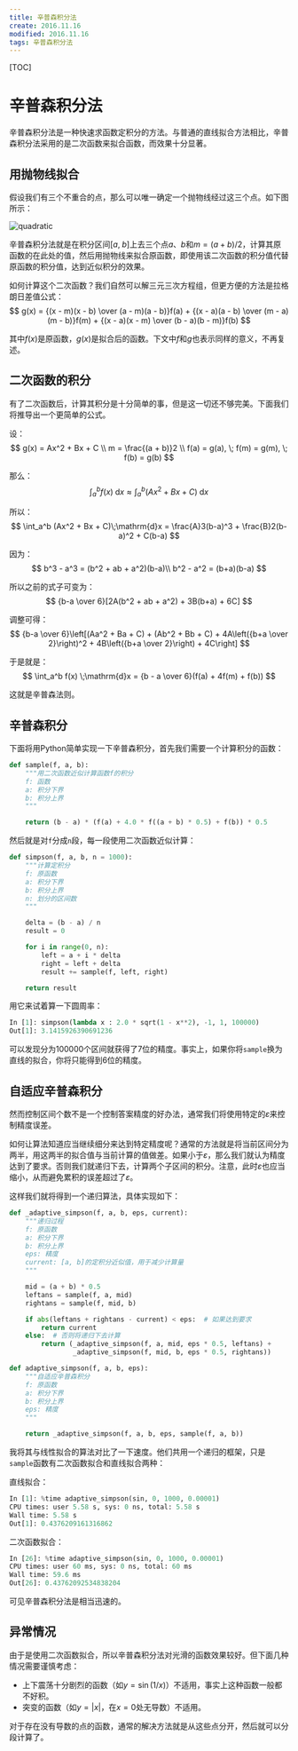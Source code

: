 ```yaml
---
title: 辛普森积分法
create: 2016.11.16
modified: 2016.11.16
tags: 辛普森积分法
---
```


[TOC]
# 辛普森积分法
辛普森积分法是一种快速求函数定积分的方法。与普通的直线拟合方法相比，辛普森积分法采用的是二次函数来拟合函数，而效果十分显著。

## 用抛物线拟合
假设我们有三个不重合的点，那么可以唯一确定一个抛物线经过这三个点。如下图所示：

![quadratic](https://git.oschina.net/riteme/blogimg/raw/master/simpson/simpson1.svg)

辛普森积分法就是在积分区间$[a,\;b]$上去三个点$a$、$b$和$m = (a + b) / 2$，计算其原函数的在此处的值，然后用抛物线来拟合原函数，即使用该二次函数的积分值代替原函数的积分值，达到近似积分的效果。

如何计算这个二次函数？我们自然可以解三元三次方程组，但更方便的方法是拉格朗日差值公式：
$$
g(x) = {(x - m)(x - b) \over (a - m)(a - b)}f(a) + {(x - a)(a - b) \over (m - a)(m - b)}f(m) + {(x - a)(x - m) \over (b - a)(b - m)}f(b)
$$

其中$f(x)$是原函数，$g(x)$是拟合后的函数。下文中$f$和$g$也表示同样的意义，不再复述。

## 二次函数的积分
有了二次函数后，计算其积分是十分简单的事，但是这一切还不够完美。下面我们将推导出一个更简单的公式。

设：
$$
g(x) = Ax^2 + Bx + C \\
m = \frac{(a + b)}2 \\
f(a) = g(a), \; f(m) = g(m), \; f(b) = g(b)
$$

那么：
$$
\int_a^b f(x) \;\mathrm{d}x \approx \int_a^b (Ax^2 + Bx + C)\;\mathrm{d}x
$$

所以：
$$
\int_a^b (Ax^2 + Bx + C)\;\mathrm{d}x = \frac{A}3(b-a)^3 + \frac{B}2(b-a)^2 + C(b-a)
$$

因为：
$$
b^3 - a^3 = (b^2 + ab + a^2)(b-a)\\
b^2 - a^2 = (b+a)(b-a)
$$

所以之前的式子可变为：
$$
{b-a \over 6}[2A(b^2 + ab + a^2) + 3B(b+a) + 6C]
$$

调整可得：
$$
{b-a \over 6}\left[(Aa^2 + Ba + C) + (Ab^2 + Bb + C) + 4A\left({b+a \over 2}\right)^2 + 4B\left({b+a \over 2}\right) + 4C\right]
$$

于是就是：
$$
\int_a^b f(x) \;\mathrm{d}x = {b - a \over 6}(f(a) + 4f(m) + f(b))
$$

这就是辛普森法则。

## 辛普森积分
下面将用Python简单实现一下辛普森积分，首先我们需要一个计算积分的函数：

```python
def sample(f, a, b):
    """用二次函数近似计算函数f的积分
    f: 函数
    a: 积分下界
    b: 积分上界
    """

    return (b - a) * (f(a) + 4.0 * f((a + b) * 0.5) + f(b)) * 0.5
```

然后就是对`f`分成`n`段，每一段使用二次函数近似计算：

```python
def simpson(f, a, b, n = 1000):
    """计算定积分
    f: 原函数
    a: 积分下界
    b: 积分上界
    n: 划分的区间数
    """

    delta = (b - a) / n
    result = 0

    for i in range(0, n):
        left = a + i * delta
        right = left + delta
        result += sample(f, left, right)

    return result
```

用它来试着算一下圆周率：
```python
In [1]: simpson(lambda x : 2.0 * sqrt(1 - x**2), -1, 1, 100000)
Out[1]: 3.1415926390691236
```

可以发现分为$100000$个区间就获得了$7$位的精度。事实上，如果你将`sample`换为直线的拟合，你将只能得到$6$位的精度。

## 自适应辛普森积分
然而控制区间个数不是一个控制答案精度的好办法，通常我们将使用特定的$\varepsilon$来控制精度误差。

如何让算法知道应当继续细分来达到特定精度呢？通常的方法就是将当前区间分为两半，用这两半的拟合值与当前计算的值做差。如果小于$\varepsilon$，那么我们就认为精度达到了要求。否则我们就递归下去，计算两个子区间的积分。注意，此时$\varepsilon$也应当缩小，从而避免累积的误差超过了$\varepsilon$。

这样我们就将得到一个递归算法，具体实现如下：

```python
def _adaptive_simpson(f, a, b, eps, current):
    """递归过程
    f: 原函数
    a: 积分下界
    b: 积分上界
    eps: 精度
    current: [a, b]的定积分近似值，用于减少计算量
    """

    mid = (a + b) * 0.5
    leftans = sample(f, a, mid)
    rightans = sample(f, mid, b)

    if abs(leftans + rightans - current) < eps:  # 如果达到要求
        return current
    else:  # 否则将递归下去计算
        return (_adaptive_simpson(f, a, mid, eps * 0.5, leftans) +
                _adaptive_simpson(f, mid, b, eps * 0.5, rightans))

def adaptive_simpson(f, a, b, eps):
    """自适应辛普森积分
    f: 原函数
    a: 积分下界
    b: 积分上界
    eps: 精度
    """

    return _adaptive_simpson(f, a, b, eps, sample(f, a, b))
```

我将其与线性拟合的算法对比了一下速度。他们共用一个递归的框架，只是`sample`函数有二次函数拟合和直线拟合两种：

直线拟合：

```python
In [1]: %time adaptive_simpson(sin, 0, 1000, 0.00001)
CPU times: user 5.58 s, sys: 0 ns, total: 5.58 s
Wall time: 5.58 s
Out[1]: 0.4376209161316862
```

二次函数拟合：

```python
In [26]: %time adaptive_simpson(sin, 0, 1000, 0.00001)
CPU times: user 60 ms, sys: 0 ns, total: 60 ms
Wall time: 59.6 ms
Out[26]: 0.43762092534838204
```

可见辛普森积分法是相当迅速的。

## 异常情况
由于是使用二次函数拟合，所以辛普森积分法对光滑的函数效果较好。但下面几种情况需要谨慎考虑：

* 上下震荡十分剧烈的函数（如$y = \sin(1/x)$）不适用，事实上这种函数一般都不好积。
* 突变的函数（如$y = |x|$，在$x = 0$处无导数）不适用。

对于存在没有导数的点的函数，通常的解决方法就是从这些点分开，然后就可以分段计算了。
